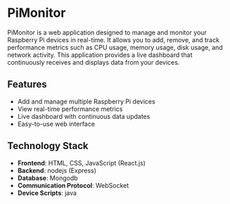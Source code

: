 # PiMonitor

PiMonitor is a web application designed to manage and monitor your Raspberry Pi devices in real-time. It allows you to add, remove, and track performance metrics such as CPU usage, memory usage, disk usage, and network activity. This application provides a live dashboard that continuously receives and displays data from your devices.

## Features

- Add and manage multiple Raspberry Pi devices
- View real-time performance metrics
- Live dashboard with continuous data updates
- Easy-to-use web interface

## Technology Stack

- **Frontend**: HTML, CSS, JavaScript (React.js)
- **Backend**: nodejs (Express)
- **Database**: Mongodb
- **Communication Protocol**: WebSocket
- **Device Scripts**: java
